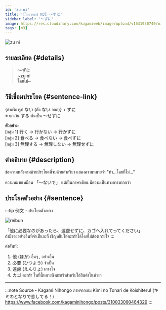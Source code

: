 ```yaml
---
id: 'zu-ni'
title: '[ไวยากรณ์ N3] ～ずに'
sidebar_label: '～ずに'
image: https://res.cloudinary.com/kagamiweb/image/upload/v1631950740/nihongo/grammar/n3/reibun/zu-ni.jpg
tags: [n3]
---
```


![zu ni](https://res.cloudinary.com/kagamiweb/image/upload/v1640444594/nihongo/grammar/n3/zuni.jpg)

## รายละเอียด {#details}

> **～ずに**  
> **~zu ni**  
> **โดยไม่~**

## วิธีเชื่อมประโยค {#sentence-link}

{คำกริยารูป ない (ตัด ない ออก)} + ずに  
※ ยกเว้น する ผันเป็น ～せずに

**ตัวอย่าง:**  
[กลุ่ม 1] 行く → 行かない → 行かずに  
[กลุ่ม 2] 食べる → 食べない → 食べずに  
[กลุ่ม 3] 無理する → 無理しない → 無理せずに

## คำอธิบาย {#description}

ข้อความหลังตามด้วยประโยคที่จบด้วยคำกริยา แสดงความหมายว่า "ทำ...โดยที่ไม่..."

ความหมายเหมือน 「〜ないで」 แต่เป็นภาษาเขียน มีความเป็นทางการมากกว่า

## ประโยคตัวอย่าง {#sentence}

:::tip 例文 - ประโยคตัวอย่าง

![reibun](https://res.cloudinary.com/kagamiweb/image/upload/v1631950740/nihongo/grammar/n3/reibun/zu-ni.jpg)

「他に必要なのがあったら、遠慮せずに、カゴへ入れてってください」  
ถ้ามีของอย่างอื่นที่จำเป็นละก็ เชิญหยิบใส่ตะกร้าได้โดยไม่ต้องเกรงใจ
:::

คำศัพท์:
1. 他 (ほか) อื่นๆ , อย่างอื่น
2. 必要 (ひつよう) จำเป็น
3. 遠慮 (えんりょ) เกรงใจ
4. カゴ ตะกร้า ในที่นี้หมายถึงตะกร้าสำหรับใส่สินค้าในห้างฯ

---
:::note Source - Kagami Nihongo
ภาพจากเกม Kimi no Tonari de Koishiteru! (キミのとなりで恋してる！)  
https://www.facebook.com/kagaminihongo/posts/310033060464329
:::